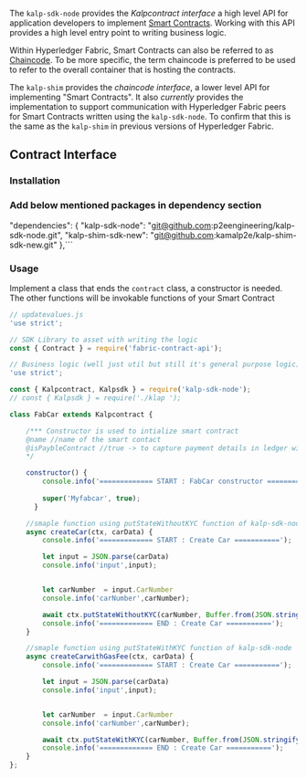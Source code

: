 The `kalp-sdk-node` provides the *Kalpcontract interface*  a high level API for application developers to implement [Smart Contracts](https://hyperledger-fabric.readthedocs.io/en/release-2.1/glossary.html#smart-contract). Working with this API provides a high level entry point to writing business logic.

Within Hyperledger Fabric, Smart Contracts can also be referred to as [Chaincode](https://hyperledger-fabric.readthedocs.io/en/release-2.1/glossary.html#chaincode).  To be more specific, the term chaincode is preferred to be used to refer to the overall container that is hosting the contracts.

The `kalp-shim` provides the *chaincode interface*, a lower level API for implementing "Smart Contracts". It also _currently_ provides the implementation to support communication with Hyperledger Fabric peers for Smart Contracts written using the `kalp-sdk-node`.  To confirm that this is the same as the `kalp-shim` in previous versions of Hyperledger Fabric.

## Contract Interface

### Installation

### Add below mentioned packages in dependency section
"dependencies": {
        "kalp-sdk-node": "git@github.com:p2eengineering/kalp-sdk-node.git",
        "kalp-shim-sdk-new": "git@github.com:kamalp2e/kalp-shim-sdk-new.git"
    },```

### Usage

Implement a class that ends the `contract` class, a constructor is needed.
The other functions will be invokable functions of your Smart Contract

```javascript
// updatevalues.js
'use strict';

// SDK Library to asset with writing the logic
const { Contract } = require('fabric-contract-api');

// Business logic (well just util but still it's general purpose logic)
'use strict';

const { Kalpcontract, Kalpsdk } = require('kalp-sdk-node');
// const { Kalpsdk } = require('./klap ');

class FabCar extends Kalpcontract {

	/*** Constructor is used to intialize smart contract 
	@name //name of the smart contact
	@isPaybleContract //true -> to capture payment details in ledger with transaction details
	*/

    constructor() {
        console.info('============= START : FabCar constructor ===========');
    
		super('Myfabcar', true);
      }

	//smaple function using putStateWithoutKYC function of kalp-sdk-node
	async createCar(ctx, carData) {
		console.info('============= START : Create Car ===========');

		let input = JSON.parse(carData)
		console.info('input',input);


		let carNumber  = input.CarNumber
		console.info('carNumber',carNumber);

		await ctx.putStateWithoutKYC(carNumber, Buffer.from(JSON.stringify(input)));
		console.info('============= END : Create Car ===========');
	}

	//smaple function using putStateWithKYC function of kalp-sdk-node
	async createCarwithGasFee(ctx, carData) {
		console.info('============= START : Create Car ===========');

		let input = JSON.parse(carData)
		console.info('input',input);


		let carNumber  = input.CarNumber
		console.info('carNumber',carNumber);

		await ctx.putStateWithKYC(carNumber, Buffer.from(JSON.stringify(input)));
		console.info('============= END : Create Car ===========');
	}
};


